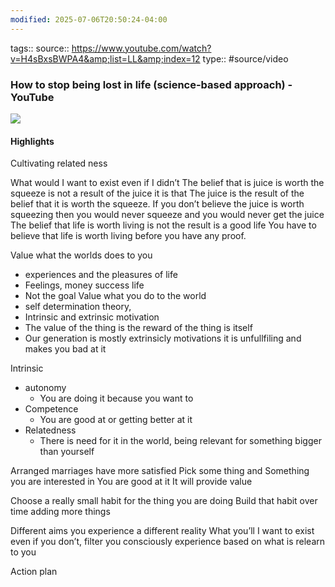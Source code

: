 ```yaml
---
modified: 2025-07-06T20:50:24-04:00
---
```


tags::
source:: https://www.youtube.com/watch?v=H4sBxsBWPA4&amp;list=LL&amp;index=12
type:: #source/video

### How to stop being lost in life (science-based approach) - YouTube

![](https://www.youtube.com/watch?v=H4sBxsBWPA4&amp;list=LL&amp;index=12)

#### Highlights

Cultivating related ness

What would I want to exist even if I didn’t
The belief that is juice is worth the squeeze is not a result of the juice it is that 
The juice is the result of the belief that it is worth the squeeze.
If you don’t believe the juice is worth squeezing then you would never squeeze and you would never get the juice
The belief that life is worth living is not the result is a good life
You have to believe that life is worth living before you have any proof.

Value what the worlds does to you
- experiences and the pleasures of life
- Feelings, money success life
- Not the goal
Value what you do to the world
- self determination theory, 
- Intrinsic and extrinsic motivation
- The value of the thing is the reward of the thing is itself
- Our generation is mostly extrinsicly motivations it is unfullfiling  and makes you bad at it

Intrinsic
- autonomy
    - You are doing it because you want to
- Competence
    - You are good at or getting better at it
- Relatedness
    - There is need for it in the world, being relevant for something bigger than yourself


Arranged marriages have more satisfied 
Pick some thing and 
Something you are interested in
You are good at it
It will provide value

Choose a really small habit for the thing you are doing
Build that habit over time adding more things


Different aims you experience a different reality
What you’ll I want to exist even if you don’t, filter you consciously experience based on what is relearn to you

Action plan